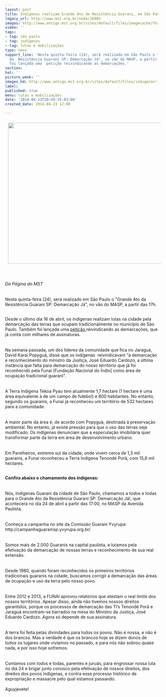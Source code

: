 ```yaml
---
layout: post
title: Indígenas realizam Grande Ato de Resistência Guarani, em São Paulo
legacy_url: http://www.mst.org.br/node/16003
images: http://www.antigo.mst.org.br/sites/default/files/imagecache/foto_destaque/indigenas!.jpg
video: ''
tags:
- tag: são paulo
- tag: indígenas
- tag: lutas e mobilizações
type: news
support_line: 'Nesta quinta-feira (24), será realizado em São Paulo o "Grande Ato
  da  Resistência Guarani SP: Demarcação Já", no vão do MASP, a partir das  17h. Também
  foi lançada uma  petição reivindicando as demarcações.'
section: 
hat: ''
picture_week: ''
images_hd: http://www.antigo.mst.org.br/sites/default/files/indigenas!.jpg
label: 
published: true
menu: lutas e mobilizações
date: '2014-04-23T20:49:35-03:00'
created_date: 2014-04-23 12:00

---
```

<p><img alt="" src="http://www.antigo.mst.org.br/sites/default/files/indigenas_4.jpg" style="margin: 10px;" height="465" width="620"></p><p><br><br><em>Da Página do MST</em><br><br><br>Nesta quinta-feira (24), será realizado em São Paulo o "Grande Ato da Resistência Guarani SP: Demarcação Já", no vão do MASP, a partir das 17h.</p><p><br>Desde o último dia 16 de abril, os indígenas realizam lutas na cidade pela demarcação das terras que ocupam tradicionalmente no município de São Paulo. Também foi lançada uma <a target="_blank" href="http://campanhaguaranisp.yvyrupa.org.br/?page_id=20">petição </a>reivindicando as demarcações, que já conta com milhares de assinaturas.<br><br><br>Na semana passada, um dos líderes da comunidade que fica no Jaraguá, David Karaí Popyguá, disse que os indígenas&nbsp; reivindicavam “a demarcação e reconhecimento do ministro da Justiça, José Eduardo Cardozo, a última instância que falta para demarcação do nosso território que já foi reconhecido pela Funai [Fundação Nacional do Índio] como área de ocupação tradicional guarani”. <br><br><br>A Terra Indígena Tekoa Pyau tem atualmente 1,7 hectare (1 hectare é uma área equivalente à de um campo de futebol) e 800 habitantes. No entanto, segundo os guaranis, a Funai já reconheceu um território de 532 hectares para a comunidade.<br><br><br>A maior parte da área é, de acordo com Popyguá, destinada à preservação ambiental. No entanto, já existe pressão para que o uso das terras seja modificado. Os indígenas denunciam que a especulação imobiliária quer transformar parte da terra em área de desenvolvimento urbano.<br><br><br>Em Parelheiros, extremo sul da cidade, onde vivem cerca de 1,3 mil guaranis, a Funai reconheceu a Terra Indígena Tenondé Porã, com 15,6 mil hectares.</p><p><strong><br>Confira abaixo o chamamento dos indígenas:</strong><br>&nbsp; <br><br>Nós, indígenas Guarani da cidade de São Paulo, chamamos a todos e todas para o Grande Ato da Resistência Guarani SP: Demarcação Já!, que acontecerá no dia 24 de abril a partir das 17:00, no MASP da Avenida Paulista.<br><br><br>Conheça a campanha no site da Comissão Guarani Yvyrupa:<br>http://campanhaguaranisp.yvyrupa.org.br/<br><br><br>Somos mais de 2.000 Guaranis na capital paulista, e lutamos pela efetivação da demarcação de nossas terras e reconhecimento de sua real extensão.<br><br><br>Desde 1980, quando foram reconhecidos os primeiros territórios tradicionais guaranis na cidade, buscamos corrigir a demarcação das áreas de ocupação e uso da terra pelo nosso povo.<br><br><br>Entre 2012 e 2013, a FUNAI aprovou relatórios que atestam o real limite dos nossos territórios. Apesar disso, ainda não tivemos nossos direitos garantidos, porque os processos de demarcação das TI’s Tenondé Porã e Jaraguá encontram-se barrados na mesa do Ministro da Justiça, José Eduardo Cardozo. Agora só depende de sua assinatura.<br><br><br>A terra foi feita pelas divindades para todos os povos. Não é nossa, e não é dos brancos. Mas a verdade é que os brancos hoje se dizem donos de todos os lugares onde vivíamos no passado, e para nós não sobrou quase nada, e por isso hoje sofremos.<br><br><br>Contamos com todos e todas, parentes e juruás, para engrossar nossa luta no dia 24 e brigar junto conosco pela efetivação de nossos direitos, dos direitos dos povos indígenas, e contra esse processo histórico de expropriação e massacre pelo qual estamos passando.<br><br>Aguyjevete!</p>

